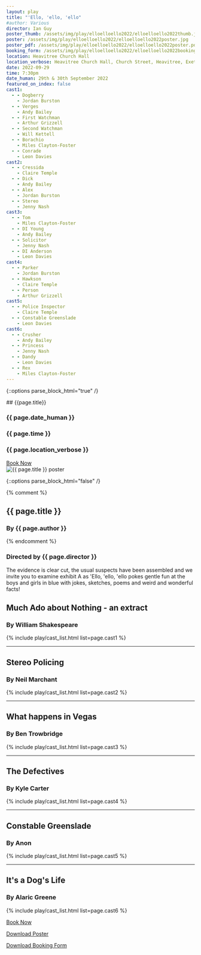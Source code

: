 ```yaml
---
layout: play
title: "'Ello, 'ello, 'ello"
#author: Various
director: Ian Guy
poster_thumb: /assets/img/play/elloelloello2022/elloelloello2022thumb.jpg
poster: /assets/img/play/elloelloello2022/elloelloello2022poster.jpg
poster_pdf: /assets/img/play/elloelloello2022/elloelloello2022poster.pdf
booking_form: /assets/img/play/elloelloello2022/elloelloello2022bookingform.pdf
location: Heavitree Church Hall
location_verbose: Heavitree Church Hall, Church Street, Heavitree, Exeter, EX2 5EH
date: 2022-09-29
time: 7:30pm
date_human: 29th & 30th September 2022
featured_on_index: false
cast1:
  - - Dogberry
    - Jordan Burston
  - - Verges
    - Andy Bailey
  - - First Watchman
    - Arthur Grizzell
  - - Second Watchman
    - Will Kettell
  - - Borachio
    - Miles Clayton-Foster
  - - Conrade
    - Leon Davies
cast2:
  - - Cressida
    - Claire Temple
  - - Dick
    - Andy Bailey
  - - Alex
    - Jordan Burston
  - - Stereo
    - Jenny Nash
cast3:
  - - Tom
    - Miles Clayton-Foster
  - - DI Young
    - Andy Bailey
  - - Solicitor
    - Jenny Nash
  - - DI Anderson
    - Leon Davies
cast4:
  - - Parker
    - Jordan Burston
  - - Hawkson
    - Claire Temple
  - - Person
    - Arthur Grizzell
cast5:
  - - Police Inspector
    - Claire Temple
  - - Constable Greenslade
    - Leon Davies
cast6:
  - - Crusher
    - Andy Bailey
  - - Princess
    - Jenny Nash
  - - Dandy
    - Leon Davies
  - - Rex
    - Miles Clayton-Foster
---
```


{::options parse_block_html="true" /}

<div class="jumbotron">
## {{page.title}}
<h3> <i class="fas fa-calendar-alt"></i> {{ page.date_human }}</h3>
<h3> <i class="fas fa-clock"></i> {{ page.time }}</h3>
<h3> <i class="fas fa-map-marker-alt"></i> {{ page.location_verbose }}</h3>
<a class="btn btn-primary" href="{{ site.social_links.ticketsource }}" role="button">Book Now</a>
</div>

<div class="row text-center">
<div class="col-1">
</div>
<div class="col-10">
<img class="img-fluid" src="{{ page.poster | relative_url }}" alt="{{ page.title }} poster" />
</div>
<div class="col-1">
</div>
</div>

{::options parse_block_html="false" /}

{% comment %}
## {{ page.title }}
### By {{ page.author }}
{% endcomment %}
### Directed by {{ page.director }}

The evidence is clear cut, the usual suspects have been assembled and we invite
you to examine exhibit A as 'Ello, 'ello, 'ello pokes gentle fun at the boys and
girls in blue with jokes, sketches, poems and weird and wonderful facts!

## Much Ado about Nothing - an extract
### By William Shakespeare

{% include play/cast_list.html list=page.cast1 %}

---

## Stereo Policing
### By Neil Marchant

{% include play/cast_list.html list=page.cast2 %}

---

## What happens in Vegas
### By Ben Trowbridge

{% include play/cast_list.html list=page.cast3 %}

---

## The Defectives
### By Kyle Carter

{% include play/cast_list.html list=page.cast4 %}

---

## Constable Greenslade
### By Anon

{% include play/cast_list.html list=page.cast5 %}

---

## It's a Dog's Life
### By Alaric Greene

{% include play/cast_list.html list=page.cast6 %}


<p class="text-center"><a class="btn btn-primary" href="{{ site.social_links.ticketsource }}" role="button">Book Now</a></p>
<p class="text-center"><a href="{{ page.poster_pdf | relative_url}}" role="button">Download Poster</a></p>
<p class="text-center"><a href="{{ page.booking_form | relative_url }}" role="button">Download Booking Form</a></p>
